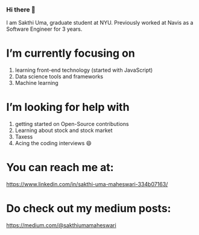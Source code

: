 ### Hi there 👋

<!--
**sakthiuma/sakthiuma** is a ✨ _special_ ✨ repository because its `README.md` (this file) appears on your GitHub profile.

Here are some ideas to get you started:

- 🔭 I’m currently working on ...
- 🌱 I’m currently learning ...
- 👯 I’m looking to collaborate on ...
- 🤔 I’m looking for help with ...
- 💬 Ask me about ...
- 📫 How to reach me: ...
- 😄 Pronouns: ...
- ⚡ Fun fact: ...
-->

I am Sakthi Uma, graduate student at NYU. Previously worked at Navis as a Software Engineer for 3 years.

# I’m currently focusing on 
1. learning front-end technology (started with JavaScript)
2. Data science tools and frameworks
3. Machine learning

# I’m looking for help with 
1. getting started on Open-Source contributions
2. Learning about stock and stock market
3. Taxess
4. Acing the coding interviews 😄

# You can reach me at:
https://www.linkedin.com/in/sakthi-uma-maheswari-334b07163/

# Do check out my medium posts:
https://medium.com/@sakthiumamaheswari

